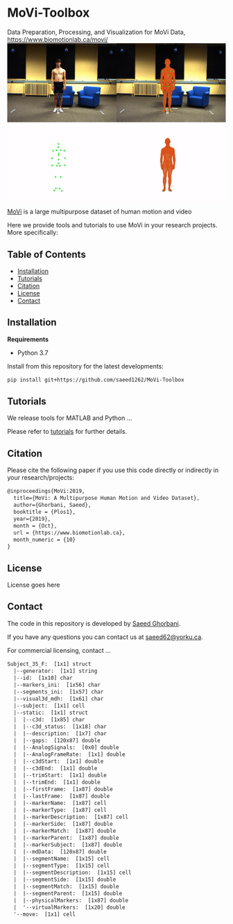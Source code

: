 # MoVi-Toolbox
Data Preparation, Processing, and Visualization for MoVi Data, https://www.biomotionlab.ca/movi/
<img src="C.gif" align="middle">

[MoVi](https://www.biomotionlab.ca/movi/) is a large multipurpose dataset of human motion and video

Here we provide tools and tutorials to use MoVi in your research projects. More specifically:

## Table of Contents
  * [Installation](#installation)
  * [Tutorials](#tutorials)
  * [Citation](#citation)
  * [License](#license)
  * [Contact](#contact)

## Installation
**Requirements**
- Python 3.7


Install from this repository for the latest developments:
```bash
pip install git+https://github.com/saeed1262/MoVi-Toolbox
```

## Tutorials
We release tools for MATLAB and Python ...

Please refer to [tutorials](/notebooks) for further details.

## Citation
Please cite the following paper if you use this code directly or indirectly in your research/projects:
```
@inproceedings{MoVi:2019,
  title={MoVi: A Multipurpose Human Motion and Video Dataset},
  author={Ghorbani, Saeed},
  booktitle = {Plos1},
  year={2019},
  month = {Oct},
  url = {https://www.biomotionlab.ca},
  month_numeric = {10}
}
```
## License
License goes here
 
 ## Contact
The code in this repository is developed by [Saeed Ghorbani](https://www.biomotionlab.ca/saeed-ghorbani/).

If you have any questions you can contact us at [saeed62@yorku.ca](mailto:saeed62@yorku.ca).

For commercial licensing, contact ...
```
Subject_35_F:  [1x1] struct
  |--generator:  [1x1] string
  |--id:  [1x10] char
  |--markers_ini:  [1x56] char
  |--segments_ini:  [1x57] char
  |--visual3d_mdh:  [1x61] char
  |--subject:  [1x1] cell
  |--static:  [1x1] struct
  |  |--c3d:  [1x85] char
  |  |--c3d_status:  [1x18] char
  |  |--description:  [1x7] char
  |  |--gaps:  [120x87] double
  |  |--AnalogSignals:  [0x0] double
  |  |--AnalogFrameRate:  [1x1] double
  |  |--c3dStart:  [1x1] double
  |  |--c3dEnd:  [1x1] double
  |  |--trimStart:  [1x1] double
  |  |--trimEnd:  [1x1] double
  |  |--firstFrame:  [1x87] double
  |  |--lastFrame:  [1x87] double
  |  |--markerName:  [1x87] cell
  |  |--markerType:  [1x87] cell
  |  |--markerDescription:  [1x87] cell
  |  |--markerSide:  [1x87] double
  |  |--markerMatch:  [1x87] double
  |  |--markerParent:  [1x87] double
  |  |--markerSubject:  [1x87] double
  |  |--mdData:  [120x87] double
  |  |--segmentName:  [1x15] cell
  |  |--segmentType:  [1x15] cell
  |  |--segmentDescription:  [1x15] cell
  |  |--segmentSide:  [1x15] double
  |  |--segmentMatch:  [1x15] double
  |  |--segmentParent:  [1x15] double
  |  |--physicalMarkers:  [1x87] double
  |  '--virtualMarkers:  [1x20] double
  '--move:  [1x1] cell
  ```

